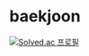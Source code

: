 # baekjoon
[![Solved.ac 프로필](http://mazassumnida.wtf/api/v2/generate_badge?boj=stevejkang)](https://www.acmicpc.net/user/stevejkang)
